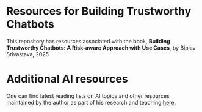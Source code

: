 # Resources for Building Trustworthy Chatbots 
This repository has resources associated with the book, **Building Trustworthy Chatbots: A Risk-aware Approach with Use Cases**, by Biplav Srivastava, 2025

# Additional AI resources
One can find latest reading lists on AI topics and other resources maintained by the author as part of his research and teaching [here](https://github.com/biplav-s/ai-resources).
